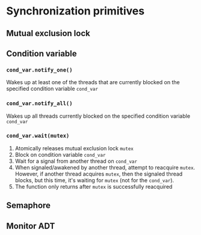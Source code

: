# Synchronization primitives

## Mutual exclusion lock

## Condition variable

### `cond_var.notify_one()`

Wakes up at least one of the threads that are currently blocked on the specified condition variable `cond_var`

### `cond_var.notify_all()`

Wakes up all threads currently blocked on the specified condition variable `cond_var`

### `cond_var.wait(mutex)`

1. Atomically releases mutual exclusion lock `mutex`
2. Block on condition variable `cond_var`
3. Wait for a signal from another thread on `cond_var`
4. When signaled/awakened by another thread, attempt to reacquire `mutex`. However, if another thread acquires `mutex`, then the signaled thread blocks, but this time, it's waiting for `mutex` (not for the `cond_var`).
5. The function only returns after `mutex` is successfully reacquired

## Semaphore

## Monitor ADT

